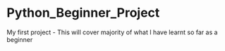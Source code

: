 # Python_Beginner_Project
My first project - This will cover majority of what I have learnt so far as a beginner
